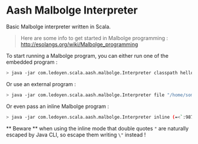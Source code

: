 # Aash Malbolge Interpreter

Basic Malbolge interpreter written in Scala.

> Here are some info to get started in Malbolge programming : http://esolangs.org/wiki/Malbolge_programming

To start running a Malbolge program, you can either run one of the embedded program :

```bash
> java -jar com.ledoyen.scala.aash.malbolge.Interpreter classpath helloWorld.mlb
```

Or use an external program :

```bash
> java -jar com.ledoyen.scala.aash.malbolge.Interpreter file "/home/some_text_file"
```

Or even pass an inline Malbolge program :

```bash
> java -jar com.ledoyen.scala.aash.malbolge.Interpreter inline (=<`:9876Z4321UT.-Q+*)M'&%$H\"!~}|Bzy?=|{z]KwZY44Eq0/{mlk**hKs_dG5[m_BA{?-Y;;Vb'rR5431M}/.zHGwEDCBA@98\6543W10/.R,+O<
```

** Beware ** when using the inline mode that double quotes `"` are naturally escaped by Java CLI, so escape them writing `\"` instead !
